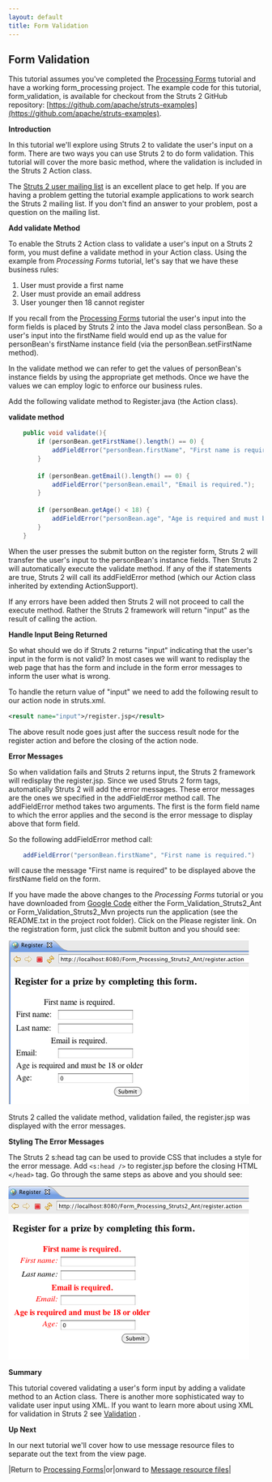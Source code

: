 ```yaml
---
layout: default
title: Form Validation
---
```

## Form Validation

This tutorial assumes you've completed the [Processing Forms](processing-forms.html) tutorial and have a working form_processing project. The example code for this tutorial, form_validation, is available for checkout from the Struts 2 GitHub repository: [https://github.com/apache/struts-examples](https://github.com/apache/struts-examples).

> 

__Introduction__

In this tutorial we'll explore using Struts 2 to validate the user's input on a form. There are two ways you can use Struts 2 to do form validation. This tutorial will cover the more basic method, where the validation is included in the Struts 2 Action class.

The [Struts 2 user mailing list](http://struts.apache.org/mail.html) is an excellent place to get help. If you are having a problem getting the tutorial example applications to work search the Struts 2 mailing list. If you don't find an answer to your problem, post a question on the mailing list.

__Add validate Method__

To enable the Struts 2 Action class to validate a user's input on a Struts 2 form, you must define a validate method in your Action class. Using the example from _Processing Forms_  tutorial, let's say that we have these business rules:

1. User must provide a first name
2. User must provide an email address
3. User younger then 18 cannot register

If you recall from the [Processing Forms](processing-forms.html) tutorial the user's input into the form fields is placed by Struts 2 into the Java model class personBean. So a user's input into the firstName field would end up as the value for personBean's firstName instance field (via the personBean.setFirstName method).

In the validate method we can refer to get the values of personBean's instance fields by using the appropriate get methods. Once we have the values we can employ logic to enforce our business rules.

Add the following validate method to Register.java (the Action class).

**validate method**

```java
    public void validate(){
        if (personBean.getFirstName().length() == 0) {
            addFieldError("personBean.firstName", "First name is required.");
        }

        if (personBean.getEmail().length() == 0) {
            addFieldError("personBean.email", "Email is required.");
        }

        if (personBean.getAge() < 18) {
            addFieldError("personBean.age", "Age is required and must be 18 or older");
        }
    }
```

When the user presses the submit button on the register form, Struts 2 will transfer the user's input to the personBean's instance fields. Then Struts 2 will automatically execute the validate method. If any of the if statements are true, Struts 2 will call its addFieldError method (which our Action class inherited by extending ActionSupport).

If any errors have been added then Struts 2 will not proceed to call the execute method. Rather the Struts 2 framework will return "input" as the result of calling the action.

__Handle Input Being Returned__

So what should we do if Struts 2 returns "input" indicating that the user's input in the form is not valid? In most cases we will want to redisplay the web page that has the form and include in the form error messages to inform the user what is wrong.

To handle the return value of "input" we need to add the following result to our action node in struts.xml.

```xml
<result name="input">/register.jsp</result>
```

The above result node goes just after the success result node for the register action and before the closing of the action node.

__Error Messages__

So when validation fails and Struts 2 returns input, the Struts 2 framework will redisplay the register.jsp. Since we used Struts 2 form tags, automatically Struts 2 will add the error messages. These error messages are the ones we specified in the addFieldError method call. The addFieldError method takes two arguments. The first is the form field name to which the error applies and the second is the error message to display above that form field.

So the following addFieldError method call:

```java
    addFieldError("personBean.firstName", "First name is required.")
```

will cause the message "First name is required" to be displayed above the firstName field on the form.

If you have made the above changes to the _Processing Forms_  tutorial or you have downloaded from [Google Code](http://code.google.com/p/struts2-examples/downloads/list) either the Form_Validation_Struts2_Ant or Form_Validation_Struts2_Mvn projects run the application (see the README.txt in the project root folder). Click on the Please register link. On the registration form, just click the submit button and you should see:

![form_errors.png](attachments/att14975003_form_errors.png)

Struts 2 called the validate method, validation failed, the register.jsp was displayed with the error messages.

__Styling The Error Messages__

The Struts 2 s:head tag can be used to provide CSS that includes a style for the error message. Add `<s:head />` to register.jsp before the closing HTML `</head>` tag. Go through the same steps as above and you should see:

![form_errors_styled.png](attachments/att14975001_form_errors_styled.png)

__Summary__

This tutorial covered validating a user's form input by adding a validate method to an Action class. There is another more sophisticated way to validate user input using XML. If you want to learn more about using XML for validation in Struts 2 see [Validation](//struts.apache.org/docs/validation.html) .

__Up Next__

In our next tutorial we'll cover how to use message resource files to separate out the text from the view page.

|Return to [Processing Forms](processing-forms.html)|or|onward to [Message resource files](message-resource-files.html)|
